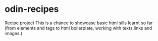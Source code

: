 # odin-recipes
Recipe project
This is a chance to showcase basic html sills learnt so far
(from elements and tags to html boilerplate, working with texts,links and images.)

